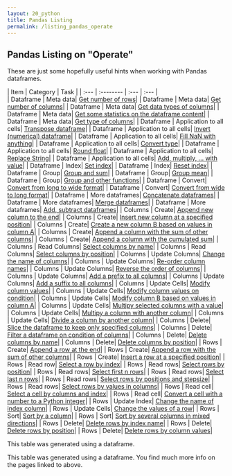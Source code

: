 ```yaml
---
layout: 20_python
title: Pandas Listing
permalink: /listing_pandas_operate
---
```


## Pandas Listing on "Operate"

These are just some hopefully useful hints when working with Pandas dataframes.

|  Item |  Category |  Task |
| :---            |    :--------   |  :--- |  :--- |  
| Dataframe | Meta data| [Get number of rows](pandas_df_ops#get-number-of-rows)| 
| Dataframe | Meta data| [Get number of columns](pandas_df_ops#get-number-of-columns)| 
| Dataframe | Meta data| [Get data types of columns](pandas_df_ops#get-data-types-of-columns)| 
| Dataframe | Meta data| [Get some statistics on the dataframe content](pandas_df_ops#get-some-statistics-on-the-dataframe-content)| 
| Dataframe | Meta data| [Get type of columns](pandas_df_ops#get-type-of-columns)| 
| Dataframe | Application to all cells| [Transpose dataframe](pandas_df_ops#transpose-dataframe)| 
| Dataframe | Application to all cells| [Invert (numerical) dataframe](pandas_df_ops#invert-(numerical)-dataframe)| 
| Dataframe | Application to all cells| [Fill NaN with anything](pandas_df_ops#fill-nan-with-anything)| 
| Dataframe | Application to all cells| [Convert type](pandas_df_ops#convert-type)| 
| Dataframe | Application to all cells| [Round float](pandas_df_ops#round-float)| 
| Dataframe | Application to all cells| [Replace String](pandas_df_ops#replace-string)| 
| Dataframe | Application to all cells| [Add, multiply, ... with value](pandas_df_ops#add,-multiply,-...-with-value)| 
| Dataframe | Index| [Set index](pandas_df_ops#set-index)| 
| Dataframe | Index| [Reset index](pandas_df_ops#reset-index)| 
| Dataframe | Group| [Group and sum](pandas_df_ops#group-and-sum)| 
| Dataframe | Group| [Group mean](pandas_df_ops#group-mean)| 
| Dataframe | Group| [Group and other functions](pandas_df_ops#group-and-other-functions)| 
| Dataframe | Convert| [Convert from long to wide format](pandas_df_ops#convert-from-long-to-wide-format)| 
| Dataframe | Convert| [Convert from wide to long format](pandas_df_ops#convert-from-wide-to-long-format)| 
| Dataframe | More dataframes| [Concatenate dataframes](pandas_df_ops#concatenate-dataframes)| 
| Dataframe | More dataframes| [Merge dataframes](pandas_df_ops#merge-dataframes)| 
| Dataframe | More dataframes| [Add, subtract dataframes](pandas_df_ops#add,-subtract-dataframes)| 
| Columns | Create| [Append new column to the end](pandas_df_ops#append-new-column-to-the-end)| 
| Columns | Create| [Insert new column at a specified position](pandas_df_ops#insert-new-column-at-a-specified-position)| 
| Columns | Create| [Create a new column B based on values in column A](pandas_df_ops#create-a-new-column-b-based-on-values-in-column-a)| 
| Columns | Create| [Append a column with the sum of other columns](pandas_df_ops#append-a-column-with-the-sum-of-other-columns)| 
| Columns | Create| [Append a column with the cumulated sum](pandas_df_ops#append-a-column-with-the-cumulated-sum)| 
| Columns | Read Columns| [Select columns by name](pandas_df_ops#select-columns-by-name)| 
| Columns | Read Columns| [Select columns by position](pandas_df_ops#select-columns-by-position)| 
| Columns | Update Columns| [Change the name of columns](pandas_df_ops#change-the-name-of-columns)| 
| Columns | Update Columns| [Re-order column names](pandas_df_ops#re-order-column-names)| 
| Columns | Update Columns| [Reverse the order of columns](pandas_df_ops#reverse-the-order-of-columns)| 
| Columns | Update Columns| [Add a prefix to all columns](pandas_df_ops#add-a-prefix-to-all-columns)| 
| Columns | Update Columns| [Add a suffix to all columns](pandas_df_ops#add-a-suffix-to-all-columns)| 
| Columns | Update Cells| [Modify column values](pandas_df_ops#modify-column-values)| 
| Columns | Update Cells| [Modify column values on condition](pandas_df_ops#modify-column-values-on-condition)| 
| Columns | Update Cells| [Modify column B based on values in column A](pandas_df_ops#modify-column-b-based-on-values-in-column-a)| 
| Columns | Update Cells| [Multipy selected columns with a value](pandas_df_ops#multipy-selected-columns-with-a-value)| 
| Columns | Update Cells| [Multipy a column with another column](pandas_df_ops#multipy-a-column-with-another-column)| 
| Columns | Update Cells| [Divide a column by another column](pandas_df_ops#divide-a-column-by-another-column)| 
| Columns | Delete| [Slice the dataframe to keep only specified columns](pandas_df_ops#slice-the-dataframe-to-keep-only-specified-columns)| 
| Columns | Delete| [Filter a dataframe on condition of columns](pandas_df_ops#filter-a-dataframe-on-condition-of-columns)| 
| Columns | Delete| [Delete columns by name](pandas_df_ops#delete-columns-by-name)| 
| Columns | Delete| [Delete columns by position](pandas_df_ops#delete-columns-by-position)| 
| Rows | Create| [Append a row at the end](pandas_df_ops#append-a-row-at-the-end)| 
| Rows | Create| [Append a row with the sum of other columns](pandas_df_ops#append-a-row-with-the-sum-of-other-columns)| 
| Rows | Create| [Insert a row at a specified position](pandas_df_ops#insert-a-row-at-a-specified-position)| 
| Rows | Read row| [Select a row by index](pandas_df_ops#select-a-row-by-index)| 
| Rows | Read rows| [Select rows by position](pandas_df_ops#select-rows-by-position)| 
| Rows | Read rows| [Select first n rows](pandas_df_ops#select-first-n-rows)| 
| Rows | Read rows| [Select last n rows](pandas_df_ops#select-last-n-rows)| 
| Rows | Read rows| [Select rows by positions and stepsize](pandas_df_ops#select-rows-by-positions-and-stepsize)| 
| Rows | Read rows| [Select rows by values in columns](pandas_df_ops#select-rows-by-values-in-columns)| 
| Rows | Read cell| [Select a cell by columns and index](pandas_df_ops#select-a-cell-by-columns-and-index)| 
| Rows | Read cell| [Convert a cell with a number to a Python integer](pandas_df_ops#convert-a-cell-with-a-number-to-a-python-integer)| 
| Rows | Update Index| [Change the name of index column](pandas_df_ops#change-the-name-of-index-column)| 
| Rows | Update Cells| [Change the values of a row](pandas_df_ops#change-the-values-of-a-row)| 
| Rows | Sort| [Sort by a column](pandas_df_ops#sort-by-a-column)| 
| Rows | Sort| [Sort by several columns in mixed directions](pandas_df_ops#sort-by-several-columns-in-mixed-directions)| 
| Rows | Delete| [Delete rows by index name](pandas_df_ops#delete-rows-by-index-name)| 
| Rows | Delete| [Delete rows by position](pandas_df_ops#delete-rows-by-position)| 
| Rows | Delete| [Delete rows by column values](pandas_df_ops#delete-rows-by-column-values)| 

This table was generated using a dataframe. 

This table was generated using a dataframe. You find much more info on the pages linked to above.

